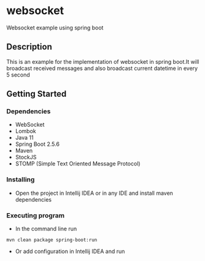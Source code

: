 # websocket
Websocket example using spring boot


## Description

This is an example for the implementation of websocket in spring boot.It will broadcast  received messages and also broadcast current datetime in every 5 second

## Getting Started

### Dependencies

* WebSocket
* Lombok
* Java 11
* Spring Boot 2.5.6
* Maven
* StockJS
* STOMP (Simple Text Oriented Message Protocol)

### Installing

* Open the project in Intellij IDEA or in any IDE and install maven dependencies

### Executing program

* In the command line run
```
mvn clean package spring-boot:run
```
* Or add configuration in Intellij IDEA and run

